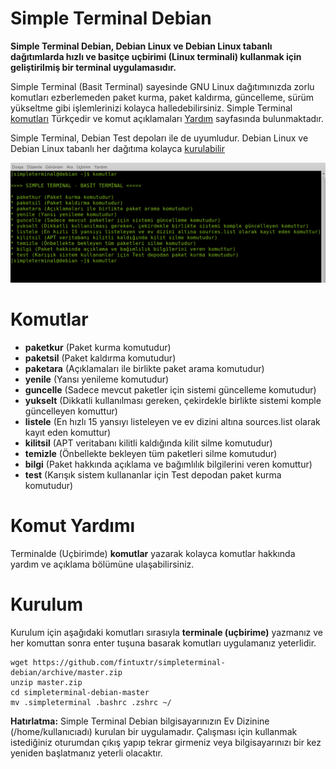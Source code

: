 # Simple Terminal Debian

**Simple Terminal Debian, Debian Linux ve Debian Linux tabanlı dağıtımlarda hızlı ve basitçe uçbirimi (Linux terminali) kullanmak için geliştirilmiş bir terminal uygulamasıdır.**

Simple Terminal (Basit Terminal) sayesinde GNU Linux dağıtımınızda zorlu komutları ezberlemeden paket kurma, paket kaldırma, güncelleme, sürüm yükseltme gibi işlemlerinizi kolayca halledebilirsiniz. Simple Terminal [komutları](#Komutlar) Türkçedir ve komut açıklamaları [Yardım](#Komut-Yardımı) sayfasında bulunmaktadır.

Simple Terminal, Debian Test depoları ile de uyumludur. Debian Linux ve Debian Linux tabanlı her dağıtıma kolayca [kurulabilir](#Kurulum)

<img src="stdb.png" alt="Simple Terminal Debian" width="600"/>

# Komutlar

* **paketkur** (Paket kurma komutudur)
* **paketsil** (Paket kaldırma komutudur)
* **paketara** (Açıklamaları ile birlikte paket arama komutudur)
* **yenile** (Yansı yenileme komutudur)
* **guncelle** (Sadece mevcut paketler için sistemi güncelleme komutudur)
* **yukselt** (Dikkatli kullanılması gereken, çekirdekle birlikte sistemi komple güncelleyen komuttur)
* **listele** (En hızlı 15 yansıyı listeleyen ve ev dizini altına sources.list olarak kayıt eden komuttur)
* **kilitsil** (APT veritabanı kilitli kaldığında kilit silme komutudur)
* **temizle** (Önbellekte bekleyen tüm paketleri silme komutudur)
* **bilgi** (Paket hakkında açıklama ve bağımlılık bilgilerini veren komuttur)
* **test** (Karışık sistem kullananlar için Test depodan paket kurma komutudur)

# Komut Yardımı

Terminalde (Uçbirimde) **komutlar** yazarak kolayca komutlar hakkında yardım ve açıklama bölümüne ulaşabilirsiniz.

# Kurulum

Kurulum için aşağıdaki komutları sırasıyla **terminale (uçbirime)** yazmanız ve her komuttan sonra enter tuşuna basarak komutları uygulamanız yeterlidir.

```
wget https://github.com/fintuxtr/simpleterminal-debian/archive/master.zip
unzip master.zip
cd simpleterminal-debian-master
mv .simpleterminal .bashrc .zshrc ~/
```

**Hatırlatma:** Simple Terminal Debian bilgisayarınızın Ev Dizinine (/home/kullanıcıadı) kurulan bir uygulamadır. Çalışması için kullanmak istediğiniz oturumdan çıkış yapıp tekrar girmeniz veya bilgisayarınızı bir kez yeniden başlatmanız yeterli olacaktır.
